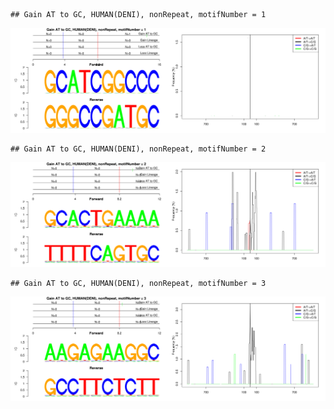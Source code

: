 

```
## Gain AT to GC, HUMAN(DENI), nonRepeat, motifNumber = 1
```

![plot of chunk motifPValues](figure/motifPValues1.png) 

```
## Gain AT to GC, HUMAN(DENI), nonRepeat, motifNumber = 2
```

![plot of chunk motifPValues](figure/motifPValues2.png) 

```
## Gain AT to GC, HUMAN(DENI), nonRepeat, motifNumber = 3
```

![plot of chunk motifPValues](figure/motifPValues3.png) 
  
